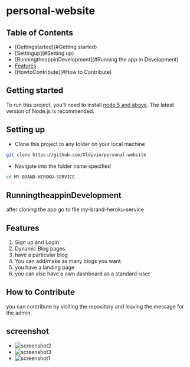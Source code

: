 # personal-website

## Table of Contents

- [Gettingstarted](#Getting started)
- [Settingup](#Setting up)
- [RunningtheappinDevelopment](#Running the app in Development)
- [Features](#Features)
- [HowtoContribute](#How to Contribute)

## Getting started

To run this project, you’ll need to install [node 5 and above](https://nodejs.org/en/). The latest version of Node.js is recommended.

## Setting up

- Clone this project to any folder on your local machine

```bash
git clone https://github.com/Xldivin/personal-website
```

- Navigate into the folder name specified

```bash
cd MY-BRAND-HEROKU-SERVICE
```

## RunningtheappinDevelopment

after cloning the app go to file my-brand-heroku-service

## Features

1. Sign up and Login
2. Dynamic Blog pages.
3. have a particular blog
4. You can add/make as many blogs you want.
5. you have a landing page
6. you can also have a own dashboard as a standard-user

## How to Contribute

you can contribute by visiting the repository and leaving the message for the admin.

## screenshot
- ![screenshot2](https://i.postimg.cc/sXPtS2Tb/landing2.png)
- ![screenshot3](https://i.postimg.cc/vZdf2Hh0/landing1.png)
- ![screenshot1](https://i.postimg.cc/tJQ4R7Yf/landing.png)

